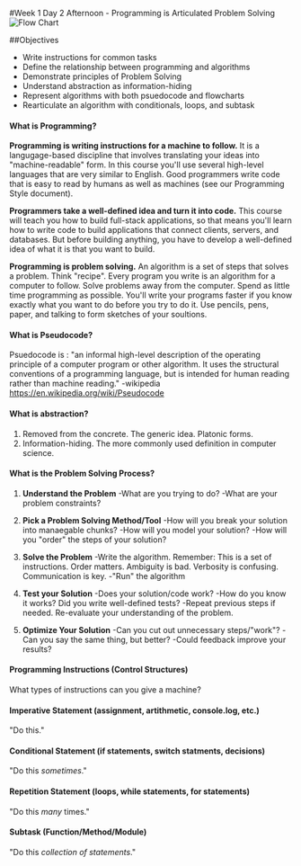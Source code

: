 #Week 1 Day 2 Afternoon - Programming is Articulated Problem Solving
 ![Flow Chart](https://media2.wnyc.org/i/620/951/c/80/1/FlowchartReal_1.jpg)
 

##Objectives

* Write instructions for common tasks
* Define the relationship between programming and algorithms
* Demonstrate principles of Problem Solving
* Understand abstraction as information-hiding
* Represent algorithms with both psuedocode and flowcharts
* Rearticulate an algorithm with conditionals, loops, and subtask


#### What is Programming? 
**Programming is writing instructions for a machine to follow.** It is a langugage-based discipline that involves translating your ideas into "machine-readable" form. In this course you'll use several high-level languages that are very similar to English. Good programmers write code that is easy to read by humans as well as machines (see our Programming Style document).

**Programmers take a well-defined idea and turn it into code.** This course will teach you how to build full-stack applications, so that means you'll learn how to write code to build applications that connect clients, servers, and databases. But before building anything, you have to develop a well-defined idea of what it is that you want to build. 

**Programming is problem solving.** An algorithm is a set of steps that solves a problem. Think "recipe". Every program you write is an algorithm for a computer to follow. Solve problems away from the computer. Spend as little time programming as possible. You'll write your programs faster if you know exactly what you want to do before you try to do it. Use pencils, pens, paper, and talking to form sketches of your soultions.

#### What is Pseudocode? 
Psuedocode is : "an informal high-level description of the operating principle of a computer program or other algorithm. It uses the structural conventions of a programming language, but is intended for human reading rather than machine reading." -wikipedia https://en.wikipedia.org/wiki/Pseudocode 


#### What is abstraction?

1. Removed from the concrete. The generic idea. Platonic forms.
2. Information-hiding. The more commonly used definition in computer science.


#### What is the Problem Solving Process?

1. **Understand the Problem**
    -What are you trying to do? 
    -What are your problem constraints?
    
2. **Pick a Problem Solving Method/Tool**
    -How will you break your solution into manaegable chunks?
    -How will you model your solution?
    -How will you "order" the steps of your solution? 
    
3. **Solve the Problem**
    -Write the algorithm. Remember: This is a set of instructions. Order matters. Ambiguity is bad. Verbosity is confusing. Communication is key.
    -"Run" the algorithm
    
4. **Test your Solution**
    -Does your solution/code work?
    -How do you know it works? Did you write well-defined tests? 
    -Repeat previous steps if needed. Re-evaluate your understanding of the problem. 
    
5. **Optimize Your Solution**
    -Can you cut out unnecessary steps/"work"?
    -Can you say the same thing, but better?
    -Could feedback improve your results?
 

 
#### Programming Instructions (Control Structures)
What types of instructions can you give a machine?

#### Imperative Statement (assignment, artithmetic, console.log, etc.)
"Do this." 

#### Conditional Statement (if statements, switch statments, decisions)
"Do this *sometimes*."

#### Repetition Statement (loops, while statements, for statements)
"Do this *many* times."

#### Subtask (Function/Method/Module)
"Do this *collection of statements*."


